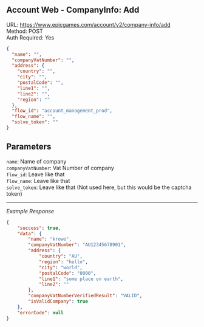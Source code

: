## Account Web - CompanyInfo: Add

URL: https://www.epicgames.com/account/v2/company-info/add \
Method: POST \
Auth Required: Yes

```json
{
  "name": "",
  "companyVatNumber": "",
  "address": {
    "country": "",
    "city": "",
    "postalCode": "",
    "line1": "",
    "line2": "",
    "region": ""
  },
  "flow_id": "account_management_prod",
  "flow_name": "",
  "solve_token": ""
}
```

## Parameters

`name`: Name of company <br/>
`companyVatNumber`: Vat Number of company <br/>
`flow_id`: Leave like that <br/>
`flow_name`: Leave like that <br/>
`solve_token`: Leave like that (Not used here, but this would be the captcha token)

---

_Example Response_

```json
{
    "success": true,
    "data": {
        "name": "krowe",
        "companyVatNumber": "AU12345678901",
        "address": {
            "country": "AU",
            "region": "hello",
            "city": "world",
            "postalCode": "0000",
            "line1": "some place on earth",
            "line2": ""
        },
        "companyVatNumberVerifiedResult": "VALID",
        "isValidCompany": true
    },
    "errorCode": null
}
```